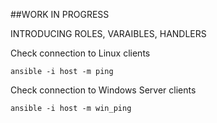 ##WORK IN PROGRESS

INTRODUCING ROLES, VARAIBLES, HANDLERS

Check connection to Linux clients
```
ansible -i host -m ping
```
Check connection to Windows Server clients
```
ansible -i host -m win_ping
```

